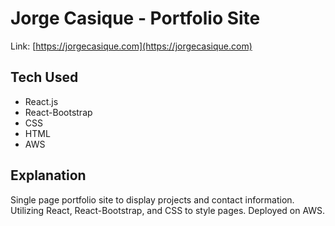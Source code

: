 # Jorge Casique - Portfolio Site

Link: [https://jorgecasique.com](https://jorgecasique.com)

## Tech Used

- React.js
- React-Bootstrap
- CSS
- HTML
- AWS

## Explanation

Single page portfolio site to display projects and contact information. Utilizing React, React-Bootstrap, and CSS to style pages. Deployed on AWS.